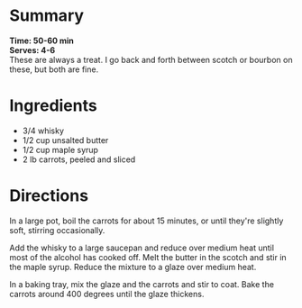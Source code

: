 # Summary
**Time: 50-60 min**  
**Serves: 4-6**  
These are always a treat. I go back and forth between scotch or bourbon on these, but both are fine.

# Ingredients
- 3/4 whisky
- 1/2 cup unsalted butter
- 1/2 cup maple syrup
- 2 lb carrots, peeled and sliced

# Directions
In a large pot, boil the carrots for about 15 minutes, or until they're slightly soft, stirring occasionally.

Add the whisky to a large saucepan and reduce over medium heat until most of the alcohol has cooked off. Melt the butter in the scotch and stir in the maple syrup. Reduce the mixture to a glaze over medium heat.  

In a baking tray, mix the glaze and the carrots and stir to coat. Bake the carrots around 400 degrees until the glaze thickens.
